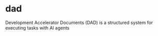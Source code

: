 # dad
Development Accelerator Documents (DAD) is a structured system for executing tasks with AI agents
